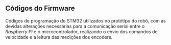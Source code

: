 ## Códigos do Firmware

Códigos de programação do STM32 utilizados no protótipo do robô, com as devidas alterações necessárias para a comunicação serial entre o _Raspberry Pi_ e o microcontrolador, realizando o envio dos comandos de velocidade e a leitura das medições dos encoders.

